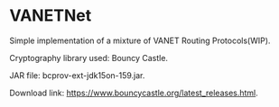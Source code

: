 # VANETNet
Simple implementation of a mixture of VANET Routing Protocols(WIP).

Cryptography library used: Bouncy Castle.

JAR file: bcprov-ext-jdk15on-159.jar.

Download link: https://www.bouncycastle.org/latest_releases.html.
